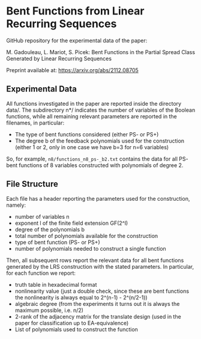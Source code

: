 # Bent Functions from Linear Recurring Sequences

GitHub repository for the experimental data of the paper:

M. Gadouleau, L. Mariot, S. Picek: Bent Functions in the Partial Spread Class Generated by Linear Recurring Sequences

Preprint available at: https://arxiv.org/abs/2112.08705

## Experimental Data

All functions investigated in the paper are reported inside the directory data/. The subdirectory n*/ indicates the number of variables of the Boolean functions, while all remaining relevant parameters are reported in the filenames, in particular:

- The type of bent functions considered (either PS- or PS+)
- The degree b of the feedback polynomials used for the construction (either 1 or 2, only in one case we have b=3 for n=6 variables)

So, for example, `n8/functions_n8_ps-_b2.txt` contains the data for all PS- bent functions of 8 variables constructed with polynomials of degree 2.

## File Structure

Each file has a header reporting the parameters used for the construction, namely:

- number of variables n
- exponent l of the finite field extension GF(2^l)
- degree of the polynomials b
- total number of polynomials available for the construction
- type of bent function (PS- or PS+)
- number of polynomials needed to construct a single function

Then, all subsequent rows report the relevant data for all bent functions generated by the LRS construction with the stated parameters. In particular, for each function we report:

- truth table in hexadecimal format
- nonlinearity value (just a double check, since these are bent functions the nonlinearity is always equal to 2^(n-1) - 2^(n/2-1))
- algebraic degree (from the experiments it turns out it is always the maximum possible, i.e. n/2)
- 2-rank of the adjacency matrix for the translate design (used in the paper for classification up to EA-equivalence)
- List of polynomials used to construct the function
